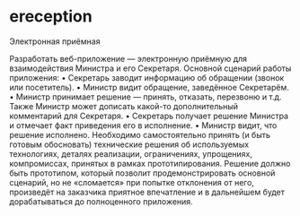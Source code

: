 ereception
==========

Электронная приёмная

Разработать веб-приложение — электронную приёмную для взаимодействия Министра и его Секретаря. Основной сценарий работы приложения:
• Секретарь заводит информацию об обращении (звонок или посетитель).
• Министр видит обращение, заведённое Секретарём.
• Министр принимает решение — принять, отказать, перезвоню и т.д. Также Министр может дописать какой-то дополнительный комментарий для Секретаря.
• Секретарь получает решение Министра и отмечает факт приведения его в исполнение.
• Министр видит, что решение исполнено.
Необходимо самостоятельно принять (и быть готовым обосновать) технические решения об используемых технологиях, деталях реализации, ограничениях, упрощениях, компромиссах, принятых в рамках прототипирования. Решение должно быть прототипом, который позволит продемонстрировать основной сценарий, но не «сломается» при попытке отклонения от него, произведёт на заказчика приятное впечатление и в дальнейшем будет дорабатываться до полноценного приложения.